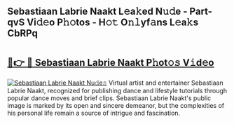 ## Sebastiaan Labrie Naakt L𝚎a𝚔ed N𝚞𝚍e - Part-qvS Vi𝚍𝚎o P𝚑𝚘tos - H𝚘𝚝 O𝚗𝚕yf𝚊ns L𝚎a𝚔s CbRPq

# <h2><a href="http://kf9l7zl.oniu.top/?m=Sebastiaan+Labrie+Naakt">🔗👉 🔴 Sebastiaan Labrie Naakt P𝚑ot𝚘𝚜 V𝚒d𝚎o</a></h2>

[![Sebastiaan Labrie Naakt Nu𝚍e𝚜](https://i.imgur.com/0qMVB7G.gif)](http://kf9l7zl.oniu.top/?m=Sebastiaan+Labrie+Naakt)
Virtual artist and entertainer Sebastiaan Labrie Naakt, recognized for publishing dance and lifestyle tutorials through popular dance moves and brief clips. Sebastiaan Labrie Naakt's public image is marked by its open and sincere demeanor, but the complexities of his personal life remain a source of intrigue and fascination.  
